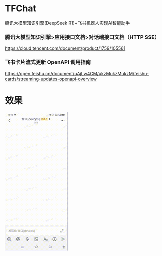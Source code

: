 # TFChat
腾讯大模型知识引擎(DeepSeek R1)+飞书机器人实现AI智能助手

### 腾讯大模型知识引擎>应用接口文档>对话端接口文档（HTTP SSE）
https://cloud.tencent.com/document/product/1759/105561

### 飞书卡片流式更新 OpenAPI 调用指南
https://open.feishu.cn/document/uAjLw4CM/ukzMukzMukzM/feishu-cards/streaming-updates-openapi-overview

# 效果
![](https://raw.githubusercontent.com/fish2018/TFChat/refs/heads/main/chat.gif)

